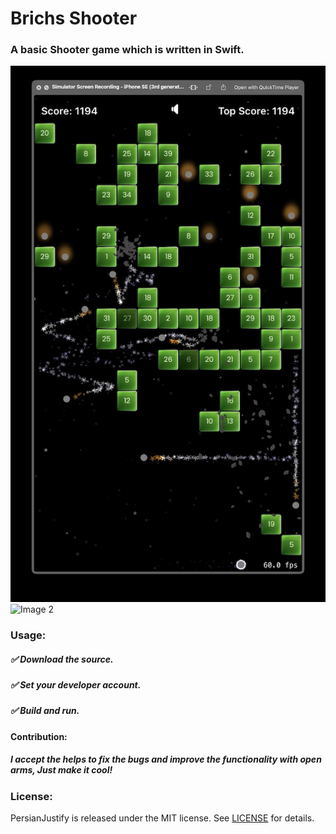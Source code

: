 # Brichs Shooter 

### A basic Shooter game which is written in Swift.

<img src="Previews/preview.jpg" alt="Image 1"> <img src="Previews/preview.gif" alt="Image 2">


### Usage:
##### ✅ Download the source.
##### ✅ Set your developer account.
##### ✅ Build and run.


#### Contribution:
##### I accept the helps to fix the bugs and improve the functionality with open arms, Just make it cool!

### License:
PersianJustify is released under the MIT license. See [LICENSE](https://github.com/HappyIosDeveloper/Bricks-Shooter?tab=MIT-1-ov-file) for details. 
